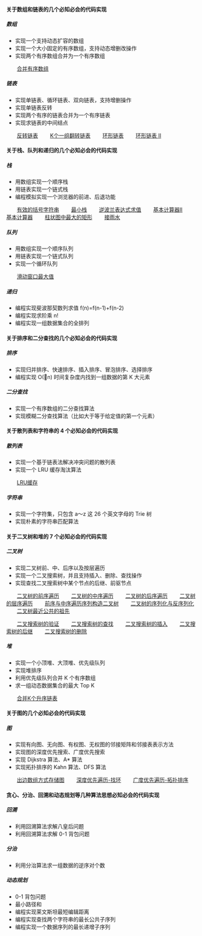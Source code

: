#### 关于数组和链表的几个必知必会的代码实现
##### 数组
* 实现一个支持动态扩容的数组
* 实现一个大小固定的有序数组，支持动态增删改操作
* 实现两个有序数组合并为一个有序数组

&ensp;&ensp;&ensp;&ensp;[合并有序数组](src/main/java/com/kandy/algorithm/week01/LC88合并两个有序数组.java) 



##### 链表
* 实现单链表、循环链表、双向链表，支持增删操作
* 实现单链表反转
* 实现两个有序的链表合并为一个有序链表
* 实现求链表的中间结点

&ensp;&ensp;&ensp;&ensp;[反转链表](src/main/java/com/kandy/algorithm/week01/LC206反转链表.java) 
&ensp;&ensp;&ensp;&ensp;[K个一组翻转链表](src/main/java/com/kandy/algorithm/week01/LC25K个一组翻转链表.java) 
&ensp;&ensp;&ensp;&ensp;[环形链表](src/main/java/com/kandy/algorithm/week01/LC141环形链表.java) 
&ensp;&ensp;&ensp;&ensp;[环形链表 II](src/main/java/com/kandy/algorithm/week01/LC142环形链表II.java) 




#### 关于栈、队列和递归的几个必知必会的代码实现
##### 栈
* 用数组实现一个顺序栈
* 用链表实现一个链式栈
* 编程模拟实现一个浏览器的前进、后退功能

&ensp;&ensp;&ensp;&ensp;[有效的括号字符串](src/main/java/com/kandy/algorithm/week01/LC678有效的括号字符串.java) 
&ensp;&ensp;&ensp;&ensp;[最小栈](src/main/java/com/kandy/algorithm/week01/LC155最小栈.java) 
&ensp;&ensp;&ensp;&ensp;[逆波兰表达式求值](src/main/java/com/kandy/algorithm/week01/LC150逆波兰表达式求值.java) 
&ensp;&ensp;&ensp;&ensp;[基本计算器II](src/main/java/com/kandy/algorithm/week01/LC227基本计算器II.java) 
&ensp;&ensp;&ensp;&ensp;[基本计算器](src/main/java/com/kandy/algorithm/week01/LC224基本计算器.java) 
&ensp;&ensp;&ensp;&ensp;[柱状图中最大的矩形](src/main/java/com/kandy/algorithm/week01/LC84柱状图中最大矩形.java) 
&ensp;&ensp;&ensp;&ensp;[接雨水](src/main/java/com/kandy/algorithm/week01/LC42接雨水.java) 


##### 队列
* 用数组实现一个顺序队列
* 用链表实现一个链式队列
* 实现一个循环队列

&ensp;&ensp;&ensp;&ensp;[滑动窗口最大值](src/main/java/com/kandy/algorithm/week01/LC239滑动窗口最大值.java) 



##### 递归
* 编程实现斐波那契数列求值 f(n)=f(n-1)+f(n-2)
* 编程实现求阶乘 n!
* 编程实现一组数据集合的全排列

#### 关于排序和二分查找的几个必知必会的代码实现
##### 排序
* 实现归并排序、快速排序、插入排序、冒泡排序、选择排序
* 编程实现 O(n) 时间复杂度内找到一组数据的第 K 大元素

##### 二分查找
* 实现一个有序数组的二分查找算法
* 实现模糊二分查找算法（比如大于等于给定值的第一个元素）

#### 关于散列表和字符串的 4 个必知必会的代码实现
##### 散列表
* 实现一个基于链表法解决冲突问题的散列表
* 实现一个 LRU 缓存淘汰算法

&ensp;&ensp;&ensp;&ensp;[LRU缓存](src/main/java/com/kandy/algorithm/week02/LC146LRU缓存.java) 

##### 字符串
* 实现一个字符集，只包含 a～z 这 26 个英文字母的 Trie 树
* 实现朴素的字符串匹配算法

#### 关于二叉树和堆的 7 个必知必会的代码实现
##### 二叉树
* 实现二叉树前、中、后序以及按层遍历
* 实现一个二叉搜索树，并且支持插入、删除、查找操作
* 实现查找二叉搜索树中某个节点的后继、前驱节点

&ensp;&ensp;&ensp;&ensp;[二叉树的前序遍历](src/main/java/com/kandy/algorithm/week03/LC144二叉树的前序遍历.java)
&ensp;&ensp;&ensp;&ensp;[二叉树的中序遍历](src/main/java/com/kandy/algorithm/week03/LC94二叉树的中序遍历.java)
&ensp;&ensp;&ensp;&ensp;[二叉树的后序遍历](src/main/java/com/kandy/algorithm/week03/LC145二叉树的后序遍历.java)
&ensp;&ensp;&ensp;&ensp;[二叉树的层序遍历](src/main/java/com/kandy/algorithm/week03/LC102二叉树的层序遍历.java)
&ensp;&ensp;&ensp;&ensp;[前序与中序遍历序列构造二叉树](src/main/java/com/kandy/algorithm/week03/LC105从前序与中序遍历序列构造二叉树.java)
&ensp;&ensp;&ensp;&ensp;[二叉树的序列化与反序列化](src/main/java/com/kandy/algorithm/week03/LC297二叉树的序列化与反序列化.java)
&ensp;&ensp;&ensp;&ensp;[二叉树最近公共的祖先](src/main/java/com/kandy/algorithm/week03/LC236二叉树最近公共的祖先LCA.java)

&ensp;&ensp;&ensp;&ensp;[二叉搜索树的验证](src/main/java/com/kandy/algorithm/week02/LC98验证二叉搜索树.java)
&ensp;&ensp;&ensp;&ensp;[二叉搜索树的查找](src/main/java/com/kandy/algorithm/week03/二叉搜索的查找模板LC700.java)
&ensp;&ensp;&ensp;&ensp;[二叉搜索树的插入](src/main/java/com/kandy/algorithm/week03/二叉搜索的插入模板LC701.java)
&ensp;&ensp;&ensp;&ensp;[二叉搜索树的后继](src/main/java/com/kandy/algorithm/week03/二叉搜索树后继模板面试题0406.java)
&ensp;&ensp;&ensp;&ensp;[二叉搜索树的删除](src/main/java/com/kandy/algorithm/week03/二叉搜索树删除模板LC450.java)



##### 堆
* 实现一个小顶堆、大顶堆、优先级队列
* 实现堆排序
* 利用优先级队列合并 K 个有序数组
* 求一组动态数据集合的最大 Top K

&ensp;&ensp;&ensp;&ensp;[合并K个升序链表](src/main/java/com/kandy/algorithm/week03/LC23合并K个升序链表.java)

#### 关于图的几个必知必会的代码实现
##### 图
* 实现有向图、无向图、有权图、无权图的邻接矩阵和邻接表表示方法
* 实现图的深度优先搜索、广度优先搜索
* 实现 Dijkstra 算法、A* 算法
* 实现拓扑排序的 Kahn 算法、DFS 算法

&ensp;&ensp;&ensp;&ensp;[出边数组方式存储图](src/main/java/com/kandy/algorithm/week03/LC1245树的直径.java)
&ensp;&ensp;&ensp;&ensp;[深度优先遍历-找环](src/main/java/com/kandy/algorithm/week03/LC684冗余连接DFS找环法.java)
&ensp;&ensp;&ensp;&ensp;[广度优先遍历-拓扑排序](src/main/java/com/kandy/algorithm/week03/LC210课程表II.java)


#### 贪心、分治、回溯和动态规划等几种算法思想必知必会的代码实现
##### 回溯
* 利用回溯算法求解八皇后问题
* 利用回溯算法求解 0-1 背包问题

##### 分治
* 利用分治算法求一组数据的逆序对个数

##### 动态规划
* 0-1 背包问题
* 最小路径和
* 编程实现莱文斯坦最短编辑距离
* 编程实现查找两个字符串的最长公共子序列
* 编程实现一个数据序列的最长递增子序列





